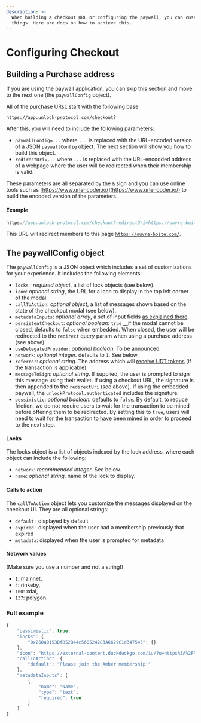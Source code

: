 ```yaml
---
description: >-
  When building a checkout URL or configuring the paywall, you can customize
  things. Here are docs on how to achieve this.
---
```


# Configuring Checkout

## Building a Purchase address

If you are using the paywall application, you can skip this section and move to the next one \(the `paywallConfig` object\).

All of the purchase URsL start with the following base

```text
https://app.unlock-protocol.com/checkout?
```

After this, you will need to include the following parameters:

* `paywallConfig=...` where `...` is replaced with the URL-encoded version of a JSON `paywallConfig` object. The next section will show you how to build this object. 
* `redirectUri=...` where `...` is replaced with the URL-encodded address of a webpage where the user will be redirected when their membership is valid. 

These parameters are all separated by the `&` sign and you can use online tools such as [https://www.urlencoder.io/](https://www.urlencoder.io/) to build the encoded version of the parameters.

#### Example

```javascript
https://app.unlock-protocol.com/checkout?redirectUri=https://ouvre-boite.com&paywallConfig=%7B%22locks%22%3A%7B%220x15F67811Beb43aCE162693fe1415916F87B8C5C2%22%3A%7B%22network%22%3A137%7D%7D%2C%22persistentCheckout%22%3Atrue%2C%22icon%22%3A%22https%3A%2F%2Frinkeby.locksmith.unlock-protocol.com%2Flock%2F0x15F67811Beb43aCE162693fe1415916F87B8C5C2%2Ficon%22%7D
```

This URL will redirect members to this page [`https://ouvre-boite.com/`](https://ouvre-boite.com/).

## The paywallConfig object

The `paywallConfig` is a JSON object which includes a set of customizations for your experience. It includes the following elements:

* `locks` : _required object_, a list of lock objects \(see below\).
* `icon`: _optional string_, the URL for a icon to display in the top left corner of the modal.
* `callToAction`: _optional object_, a list of messages shown based on the state of the checkout modal \(see below\).
* `metadataInputs`:  _optional array_, a set of input fields [as explained there](collecting-metadata.md).
* `persistentCheckout`: _optional boolean_: `true` \_\_if the modal cannot be closed, defaults to `false` when embedded. When closed, the user will be redirected to the `redirect` query param when using a purchase address \(see above\).
* `useDelegatedProvider`: _optional boolean._  To be announced.
* `network`: _optional integer._ defaults to `1`.  See below.
* `referrer`: _optional string_. The address which will [receive UDT tokens](../../governance/the-unlock-token/) \(if the transaction is applicable\)
* `messageToSign`: _optional string_. If supplied, the user is prompted to sign this message using their wallet. If using a checkout URL, the signature is then appended to the `redirectUri` \(see above\). If using the embedded paywall, the `unlockProtocol.authenticated` includes the signature.
* `pessimistic`: _optional boolean._ defaults to `false`_._ By default, to reduce friction, we do not require users to wait for the transaction to be mined before offering them to be redirected. By setting this to `true`, users will need to wait for the transaction to have been mined in order to proceed to the next step. 

#### Locks

The locks object is a list of objects indexed by the lock address, where each object can include the following:

* `network`: _recommended integer_. See below.
* `name`: _optional string_. name of the lock to display.

#### Calls to action

The `callToAction` object lets you customize the messages displayed on the checkout UI. They are all optional strings:

* `default` : displayed by default
* `expired` : displayed when the user had a membership previously that expired
* `metadata`: displayed when the user is prompted for metadata

#### Network values

\(Make sure you use a number and not a string!\)

* `1`: mainnet, 
* `4`: rinkeby, 
* `100`: xdai, 
* `137`: polygon.

### Full example

```javascript
{
    "pessimistic": true,
    "locks": {
        "0x250a0153DfB52B44c560524283A6629C1d347545": {}
    },
    "icon": "https://external-content.duckduckgo.com/iu/?u=https%3A%2F%2Ftse1.mm.bing.net%2Fth%3Fid%3DOIP.10UUFNA8oLdFdDpzt-Em_QHaHa%26pid%3DApi&f=1",
    "callToAction": {
        "default": "Please join the Amber membership!"
    },
    "metadataInputs": [
        {
            "name": "Name",
            "type": "text",
            "required": true
        }
    ]
}
```

